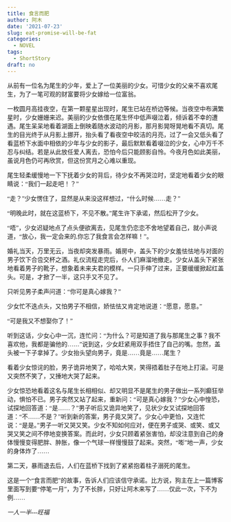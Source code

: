 ```yaml
---
title: 食言而肥
author: 阿木
date: '2021-07-23'
slug: eat-promise-will-be-fat
categories:
  - NOVEL
tags:
  - ShortStory
draft: no
---
```


<font face="微软雅黑">

<!--more-->

从前有一位名为尾生的少年，爱上了一位美丽的少女。可惜少女的父亲不喜欢尾生，为了一笔可观的财富要将少女嫁给一位富翁。

一枚圆月高挂夜空，在第一颗星星出现时，尾生已站在桥边等候。当夜空中布满繁星时，少女姗姗来迟。美丽的少女依偎在尾生怀中低声啜泣着，倾诉着不幸的遭遇。尾生呆呆地看着湖面上倒映着随水波动的月影，那月影晃呀晃地看不真切。尾生的目光终于从月影上挪开，抬头看了看夜空中皎洁的月亮，过了一会又低头看了看蓝桥下水面中相依的少年与少女的影子，最后默默看着啜泣的少女，心中万千不忍与纠结。若是从此放任爱人离去，恐怕今后只能顾影自怜。今夜月色如此美丽，虽说月色仍可再欣赏，但这份赏月之心难以重现。

尾生轻柔缓慢地一下下抚着少女的背后，待少女不再哭泣时，坚定地看着少女的眼睛说：“我们一起走吧！？”

“走？”少女愣住了，显然是从来没这样想过，“什么时候……走？”

“明晚此时，就在这蓝桥下，不见不散。”尾生许下承诺，然后松开了少女。

“唔”，少女迟疑地点了点头便欲离去，见尾生仍恋恋不舍地望着自己，就小声说道，“放心，我一定会来的,你忘了我食言会怎样嘛！”。

婚礼当天，万里无云，当夜却突发暴雨。婚房中，盖头下的少女羞怯怯地与对面的男子饮下合卺交杯之酒。礼仪流程走完后，仆人们麻溜地撤走。少女从盖头下紧张地看着男子的靴子，想象着未来夫君的模样。一只手伸了过来，正要缓缓掀起红盖头。可是，才掀了一半，这只手又不见了。

只听见男子柔声问道：“你可是真心嫁我？”

少女忙不迭点头，又怕男子不相信，娇怯怯又肯定地说道：“愿意，愿意。”

“可是我又不想娶你了！”

听到这话，少女心中一沉，连忙问：“为什么？可是知道了我与那尾生之事？我不喜欢他，我都是骗他的……”说到这，少女赶紧用双手捂住了自己的嘴。忽然，盖头被一下子拿掉了。少女抬头望向男子，竟是……竟是……尾生？

看着少女惊诧的脸，男子诡异地笑了，哈哈大笑，笑得捂着肚子在地上打滚。可是又突然不笑了，又捶地大哭了起来。

少女惊恐地看着这名与尾生长相相似、却又明显不是尾生的男子做出一系列癫狂举动，惧怕不已。男子突然又站了起来，重新问：“可是真心嫁我？”少女心中惶恐，试探地回答道：“是……？”男子听后又诡异地笑了，见状少女又试探地回答道：“不……不是？”听到新的答案，男子竟又哭了。少女心中更怕，又连忙说：“是是。”男子一听又哭又笑。少女不知如何应对，便在男子或哭、或笑、或又哭又笑之间不停地变换答案。而此时，少女只顾着紧张害怕，却没注意到自己的身体慢慢变得肥胖、肿胀，像一个气球一样慢慢鼓了起来。突然，“嘭”地一声，少女的身体炸了……

第二天，暴雨退去后，人们在蓝桥下找到了紧紧抱着柱子溺死的尾生。

这是一个“食言而肥”的故事，告诉人们应该信守承诺。比方说，狗主在上一篇博客里面写到要“停笔一月”，为了不长胖，只好让阿木来写了……仅此一次，下不为例……

*一人一半---旺福*